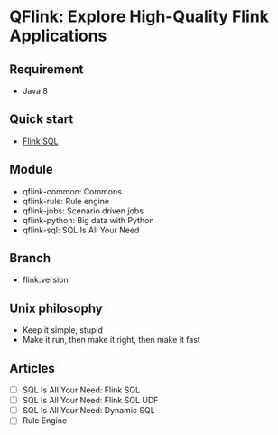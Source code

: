 # QFlink: Explore High-Quality Flink Applications

## Requirement
- Java 8

## Quick start

- [Flink SQL](./qflink-sql/qflink-sql-sdk/src/test/java/cn/syntomic/qflink/sql/sdk/EndToEndTest.java)

## Module
- qflink-common: Commons
- qflink-rule: Rule engine
- qflink-jobs: Scenario driven jobs
- qflink-python: Big data with Python
- qflink-sql: SQL Is All Your Need

## Branch
- flink.version

## Unix philosophy
- Keep it simple, stupid
- Make it run, then make it right, then make it fast

## Articles

- [ ] SQL Is All Your Need: Flink SQL
- [ ] SQL Is All Your Need: Flink SQL UDF
- [ ] SQL Is All Your Need: Dynamic SQL
- [ ] Rule Engine
